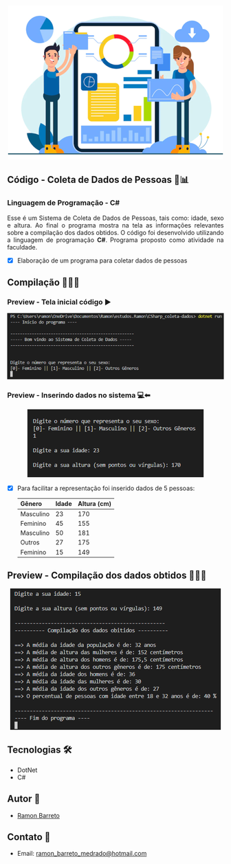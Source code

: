 <p align="center">
  <img alt="coleta dados" src=".github/coleta-img.PNG" />
</p>

## Código - Coleta de Dados de Pessoas 🎲📊

### Linguagem de Programação - C# 

<p align="justify">Esse é um Sistema de Coleta de Dados de Pessoas, tais como: idade, sexo e altura. Ao final o programa mostra na tela as informações relevantes sobre a compilação dos dados obtidos. O código foi desenvolvido utilizando a linguagem de programação <strong>C#</strong>. Programa proposto como atividade na faculdade.
</p>

- [x] Elaboração de um programa para coletar dados de pessoas
  
## Compilação 👨🏽‍💻

### Preview - Tela inicial código ▶
<p align="center">
  <img alt="Tela inicial código" src=".github/inicio.PNG">
</p>

### Preview - Inserindo dados no sistema 💻⬅
<p align="center">
  <img alt="Inserindo dados" src=".github/dados.PNG">
</p>

- [x] Para facilitar a representação foi inserido dados de 5 pessoas:  
  
  |   Gênero   |  Idade  |  Altura (cm) |
  |------------|---------|--------------|
  |  Masculino |    23   |      170     |
  |  Feminino  |    45   |      155     |
  |  Masculino |    50   |      181     |
  |   Outros   |    27   |      175     |
  |  Feminino  |    15   |      149     |

## Preview - Compilação dos dados obtidos 👨🏽‍💻
<p align="center">
  <img alt="Compilação dos dados" src=".github/compilacao.PNG">
</p>

## Tecnologias 🛠

- DotNet
- C# 

## Autor 🎨

- <a target="_blank" href="https://www.linkedin.com/in/ramon-barreto-076191180/">Ramon Barreto</a>

## Contato 📲

- Email: ramon_barreto_medrado@hotmail.com


